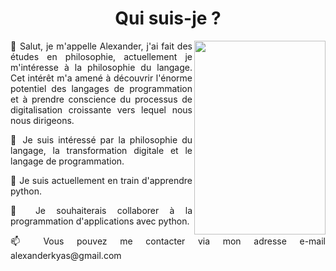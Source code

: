  <h1 align="center">Qui suis-je ?</h1>
 <img align="right" src="https://images.pexels.com/photos/246121/pexels-photo-246121.jpeg?cs=srgb&dl=pexels-markus-spiske-246121.jpg&fm=jpg" width="210" height="310" align="middle" / >
 
 
 <p align=justify >  👋 Salut, je m'appelle Alexander, j'ai fait des études en philosophie, actuellement je m'intéresse à la philosophie du langage.   Cet intérêt m'a amené à découvrir l'énorme potentiel des langages de programmation et à prendre conscience du processus de digitalisation croissante vers lequel nous nous dirigeons. </p>
 
 
 
 <p align=justify > 👀 Je suis intéressé par la philosophie du langage, la transformation digitale et le langage de programmation.
 
 <p align=justify > 🌱 Je suis actuellement en train d'apprendre python.
 
 <p align=justify > 💞️ Je souhaiterais collaborer à la programmation d'applications avec python.
 
 <p align=justify > 📫 Vous pouvez me contacter via mon adresse e-mail alexanderkyas@gmail.com

<!---
alexpo1921/alexpo1921 is a ✨ special ✨ repository because its `README.md` (this file) appears on your GitHub profile.
You can click the Preview link to take a look at your changes.
--->
